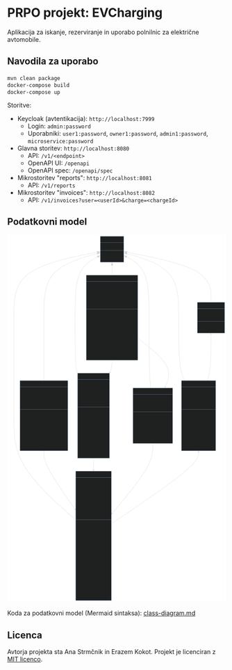# PRPO projekt: EVCharging

Aplikacija za iskanje, rezerviranje in uporabo polnilnic za električne avtomobile.


## Navodila za uporabo

```shell
mvn clean package
docker-compose build
docker-compose up
```

Storitve:
- Keycloak (avtentikacija): `http://localhost:7999`
  - Login: `admin:password`
  - Uporabniki: `user1:password`, `owner1:password`, `admin1:password`, `microservice:password`
- Glavna storitev: `http://localhost:8080`
  - API: `/v1/<endpoint>`
  - OpenAPI UI: `/openapi`
  - OpenAPI spec: `/openapi/spec`
- Mikrostoritev "reports": `http://localhost:8081`
  - API: `/v1/reports`
- Mikrostoritev "invoices": `http://localhost:8082`
  - API: `/v1/invoices?user=<userId>&charge=<chargeId>`


## Podatkovni model

![Razredni diagram](res/class-diagram.svg)

Koda za podatkovni model (Mermaid sintaksa): [class-diagram.md](res/class-diagram.md)


## Licenca

Avtorja projekta sta Ana Strmčnik in Erazem Kokot.
Projekt je licenciran z [MIT licenco](LICENSE).

